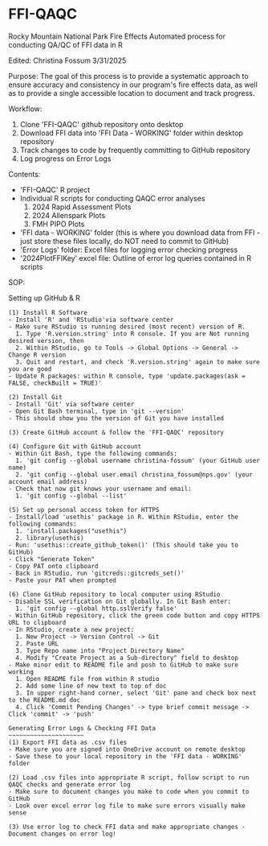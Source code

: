 # FFI-QAQC

Rocky Mountain National Park Fire Effects
Automated process for conducting QA/QC of FFI data in R

Edited: Christina Fossum 3/31/2025


Purpose: 
The goal of this process is to provide a systematic approach to ensure accuracy and consistency in our program's fire effects data, as well as to provide a single accessible location to document and track progress.

Workflow:
1. Clone 'FFI-QAQC' github repository onto desktop
2. Download FFI data into 'FFI Data - WORKING' folder within desktop repository
3. Track changes to code by frequently committing to GitHub repository
4. Log progress on Error Logs 

Contents:
- 'FFI-QAQC' R project
- Individual R scripts for conducting QAQC error analyses 
    1. 2024 Rapid Assessment Plots
    2. 2024 Allenspark Plots
    3. FMH PIPO Plots
- 'FFI data - WORKING' folder (this is where you download data from FFI - just store these files locally, do NOT need to commit to GitHub)
- 'Error Logs' folder: Excel files for logging error checking progress
- '2024PlotFFIKey' excel file: Outline of error log queries contained in R scripts



SOP:

Setting up GitHub & R
~~~~~~~~~~~~~~~~~~~~~~
(1) Install R Software
- Install 'R' and 'RStudio'via software center
- Make sure RStudio is running desired (most recent) version of R. 
  1. Type 'R.version.string' into R console. If you are Not running desired version, then
  2. Within RStudio, go to Tools -> Global Options -> General -> Change R version
  3. Quit and restart, and check 'R.version.string' again to make sure you are good
- Update R packages: within R console, type 'update.packages(ask = FALSE, checkBuilt = TRUE)'

(2) Install Git
- Install 'Git' via software center
- Open Git Bash terminal, type in 'git --version'
- This should show you the version of Git you have installed

(3) Create GitHub account & follow the 'FFI-QAQC' repository

(4) Configure Git with GitHub account
- Within Git Bash, type the following commands:
  1. 'git config --global username christina-fossum' (your GitHub user name)
  2. 'git config --global user.email christina_fossum@nps.gov' (your account email address)
- Check that now git knows your username and email:
  1. 'git config --global --list'
  
(5) Set up personal access token for HTTPS
- Install/load 'usethis' package in R. Within RStudio, enter the following commands:
  1. 'install.packages("usethis")
  2. library(usethis)
- Run: 'usethis::create_github_token()' (This should take you to GitHub)
- Click "Generate Token"
- Copy PAT onto clipboard
- Back in RStudio, run 'gitcreds::gitcreds_set()'
- Paste your PAT when prompted

(6) Clone GitHub repository to local computer using RStudio
- Disable SSL verification on Git globally. In Git Bash enter:
  1. 'git config --global http.sslVerify false'
- Within GitHub repository, click the green code button and copy HTTPS URL to clipboard
- In RStudio, create a new project:
  1. New Project -> Version Control -> Git
  2. Paste URL
  3. Type Repo name into "Project Directory Name"
  4. Modify "Create Project as a Sub-directory" field to desktop
- Make minor edit to README file and posh to GitHub to make sure working
  1. Open README file from within R studio
  2. Add some line of new text to top of doc
  3. In upper right-hand corner, select 'Git' pane and check box next to the README.md doc
  4. Click 'Commit Pending Changes' -> type brief commit message -> Click 'commit' -> 'push'

Generating Error Logs & Checking FFI Data
~~~~~~~~~~~~~~~~~~~~~
(1) Export FFI data as .csv files
- Make sure you are signed into OneDrive account on remote desktop
- Save these to your local repository in the 'FFI data - WORKING' folder

(2) Load .csv files into appropriate R script, follow script to run QAQC checks and generate error log
- Make sure to document changes you make to code when you commit to GitHub
- Look over excel error log file to make sure errors visually make sense

(3) Use error log to check FFI data and make appropriate changes - Document changes on error log!

















